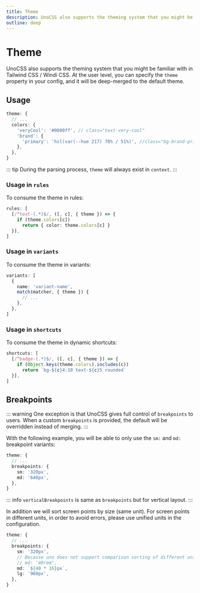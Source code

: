 ```yaml
---
title: Theme
description: UnoCSS also supports the theming system that you might be familiar with in Tailwind CSS / Windi CSS.
outline: deep
---
```


# Theme

UnoCSS also supports the theming system that you might be familiar with in Tailwind CSS / Windi CSS. At the user level, you can specify the `theme` property in your config, and it will be deep-merged to the default theme.

## Usage

<!--eslint-skip-->

```ts
theme: {
  // ...
  colors: {
    'veryCool': '#0000ff', // class="text-very-cool"
    'brand': {
      'primary': 'hsl(var(--hue 217) 78% / 51%)', //class="bg-brand-primary"
    },
  },
}
```
::: tip
During the parsing process, `theme` will always exist in `context`.
:::

### Usage in `rules`

To consume the theme in rules:

```ts
rules: [
  [/^text-(.*)$/, ([, c], { theme }) => {
    if (theme.colors[c])
      return { color: theme.colors[c] }
  }],
]
```

### Usage in `variants`

To consume the theme in variants:

```ts
variants: [
  {
    name: 'variant-name',
    match(matcher, { theme }) {
      // ...
    },
  },
]
```

### Usage in `shortcuts`

To consume the theme in dynamic shortcuts:

```ts
shortcuts: [
  [/^badge-(.*)$/, ([, c], { theme }) => {
    if (Object.keys(theme.colors).includes(c))
      return `bg-${c}4:10 text-${c}5 rounded`
  }],
]
```

## Breakpoints

::: warning
One exception is that UnoCSS gives full control of `breakpoints` to users. When a custom `breakpoints` is provided, the default will be overridden instead of merging.
:::

With the following example, you will be able to only use the `sm:` and `md:` breakpoint variants:

<!--eslint-skip-->

```ts
theme: {
  // ...
  breakpoints: {
    sm: '320px',
    md: '640px',
  },
}
```

::: info
`verticalBreakpoints` is same as `breakpoints` but for vertical layout.
:::

In addition we will sort screen points by size (same unit). For screen points in different units, in order to avoid errors, please use unified units in the configuration.

<!--eslint-skip-->

```ts
theme: {
  // ...
  breakpoints: {
    sm: '320px',
    // Because uno does not support comparison sorting of different unit sizes, please convert to the same unit.
    // md: '40rem',
    md: `${40 * 16}px`,
    lg: '960px',
  },
}
```

